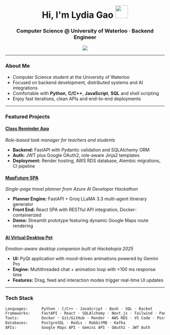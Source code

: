 <!-- Lydia Gao's GitHub Profile README -->

<h1 align="center">Hi, I'm Lydia Gao <img src="https://media.giphy.com/media/hvRJCLFzcasrR4ia7z/giphy.gif" width="40px"></h1>
<h3 align="center">Computer Science @ University of Waterloo · Backend Engineer</h3>

<div align="center">
  <img src="https://readme-typing-svg.herokuapp.com?font=Fira+Code&size=20&pause=1000&color=8A2BE2&center=true&vCenter=true&multiline=true&width=720&height=90&lines=Building+full-stack+apps+with+FastAPI+and+LLMs.;Lover+of+systems,+APIs,+and+real-world+impact.;Crafting+tools+from+code,+idea+to+deployment.">
</div>

---

### About Me

- Computer Science student at the University of Waterloo  
- Focused on backend development, distributed systems and AI integrations  
- Comfortable with **Python**, **C/C++**, **JavaScript**, **SQL** and shell scripting  
- Enjoy fast iterations, clean APIs and end-to-end deployments

---

### Featured Projects

#### [Class Reminder App](https://github.com/ym2244/Teacher_Reminder_App)  
*Role-based task manager for teachers and students*  
- **Backend:** FastAPI with Pydantic validation and SQLAlchemy ORM  
- **Auth:** JWT plus Google OAuth2, role-aware Jinja2 templates  
- **Deployment:** Render hosting, AWS RDS database, Alembic migrations, CI pipeline  

#### [MapFuture SPA](https://github.com/ym2244/React-projects/tree/master/MapFuture)  
*Single-page travel planner from Azure AI Developer Hackathon*  
- **Planner Engine:** FastAPI + Groq LLaMA 3.3 multi-agent itinerary generator  
- **Front End:** React SPA with RESTful API integration, Docker-containerized  
- **Demo:** Streamlit prototype featuring dynamic Google Maps route rendering  

#### [AI Virtual Desktop Pet](https://github.com/ym2244/AI-virtual-pet)  
*Emotion-aware desktop companion built at Hackatopia 2025*  
- **UI:** PyQt application with mood-driven animations powered by Gemini Pro  
- **Engine:** Multithreaded chat + animation loop with <100 ms response time  
- **Features:** Drag, feed and interaction modes trigger real-time UI updates  


---

###  Tech Stack

```bash
Languages:      Python · C/C++ · JavaScript · Bash · SQL · Racket
Frameworks:     FastAPI · React · SQLAlchemy · Next.js · Tailwind · Pandas  
Tools:          Docker · Git/GitHub · Render · AWS RDS · VS Code · Postman
Databases:      PostgreSQL · Redis · RabbitMQ · Kafka
APIs:           Google Maps API · Gemini API · OAuth2 · JWT Auth
